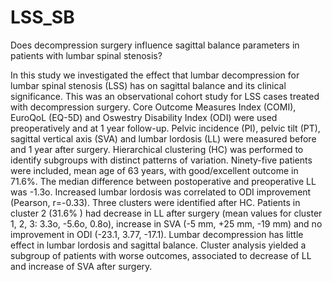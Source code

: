 # LSS_SB
Does decompression surgery influence sagittal balance parameters in patients with lumbar spinal stenosis?

In this study we investigated the effect that lumbar decompression for lumbar spinal stenosis (LSS) has on sagittal balance and its clinical significance. This was an observational cohort study for LSS cases treated with decompression surgery. Core Outcome Measures Index (COMI), EuroQoL (EQ-5D) and Oswestry Disability Index (ODI) were used preoperatively and at 1 year follow-up. Pelvic incidence (PI), pelvic tilt (PT), sagittal vertical axis (SVA) and lumbar lordosis (LL) were measured before and 1 year after surgery. Hierarchical clustering (HC) was performed to identify subgroups with distinct patterns of variation. Ninety-five patients were included, mean age of 63 years, with good/excellent outcome in 71.6%. The median difference between postoperative and preoperative LL was -1.3o. Increased lumbar lordosis was correlated to ODI improvement (Pearson, r=-0.33). Three clusters were identified after HC. Patients in cluster 2 (31.6% ) had decrease in LL after surgery (mean values for cluster 1, 2, 3: 3.3o, -5.6o, 0.8o), increase in SVA (-5 mm, +25 mm, -19 mm) and no improvement in ODI (-23.1, 3.77, -17.1). Lumbar decompression has little effect in lumbar lordosis and sagittal balance. Cluster analysis yielded a subgroup of patients with worse outcomes, associated to decrease of LL and increase of SVA after surgery.
